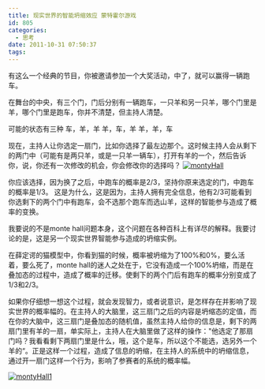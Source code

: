 ```yaml
---
title: 现实世界的智能坍缩效应 蒙特霍尔游戏
id: 805
categories:
  - 思考
date: 2011-10-31 07:50:37
tags:
---
```


有这么一个经典的节目，你被邀请参加一个大奖活动，中了，就可以赢得一辆跑车。

在舞台的中央，有三个门，门后分别有一辆跑车，一只羊和另一只羊，哪个门里是羊，哪个门里是跑车，你并不清楚，但主持人清楚。

可能的状态有三种 
车，羊，羊
羊，车，羊
羊，羊，车

现在，主持人让你选定一扇门，比如你选择了最左边那个。这时候主持人会从剩下的两门中（可能有是两只羊，或是一只羊一辆车），打开有羊的一个，然后告诉你，说，你还有一次修改的机会，你会修改你的选择吗？
[![](http://intijk.com/wp-content/uploads/2011/10/montyHall2.png "montyHall")](http://intijk.com/wp-content/uploads/2011/10/montyHall2.png)

你应该选择，因为换了之后，中跑车的概率是2/3，坚持你原来选定的门，中跑车的概率是1/3。
这是为什么，这是因为，主持人拥有完全信息，他有2/3可能看到你选剩下的两个门中有跑车，会不选那个跑车而选山羊，这样的智能参与造成了概率的变换。

我要说的不是monte hall问题本身，这个问题在各种百科上有详尽的解释。我要讨论的是，这是另一个现实世界智能参与造成的坍缩实例。

在薛定谔的猫模型中，你看到猫的时候，概率被坍缩为了100%和0%，要么活着，要么死了，monte hall的迷人之处在于，它没有造成一个100%坍缩，而是在叠加态的过程中，造成了概率的迁移。使剩下的两个门后有跑车的概率分别变成了1/3和2/3。

如果你仔细想一想这个过程，就会发现智力，或者说意识，是怎样存在并影响了现实世界的概率幅的。在主持人的大脑里，这三扇门之后的内容是坍缩态的定值，而在你的大脑中，这三扇门是叠加态的随机值，虽然主持人给你的信息是，剩下的两扇门里有羊的一扇，单实际上，主持人在大脑里做了这样的操作："他选定了那扇门吗？我看看剩下两扇门里是什么，哦，这个是车，所以这个不能选，选另外一个羊的“。正是这样一个过程，造成了信息的坍缩，在主持人的系统中的坍缩信息，通过开一扇门这样一个行为，影响了参赛者的系统的概率幅。

[![](http://intijk.com/wp-content/uploads/2011/10/montyHall13.png "montyHall1")](http://intijk.com/wp-content/uploads/2011/10/montyHall13.png)